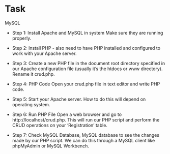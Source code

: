 # Task
MySQL

* Step 1: Install Apache and MySQL in system Make sure they are running properly.

* Step 2: Install PHP - also need to have PHP installed and configured to work with your Apache server.

* Step 3: Create a new PHP file in the document root directory specified in our Apache configuration file (usually it’s the htdocs or www directory). Rename it crud.php.

* Step 4: PHP Code Open your crud.php file in text editor and write PHP code.
 
* Step 5: Start your Apache server. How to do this will depend on operating system.

* Step 6: Run PHP File Open a web browser and go to http://localhost/crud.php. This will run our PHP script and perform the CRUD operations on your ‘Registration’ table.

* Step 7: Check MySQL Database, MySQL database to see the changes made by our PHP script. We can do this through a MySQL client like phpMyAdmin or MySQL Workbench.
